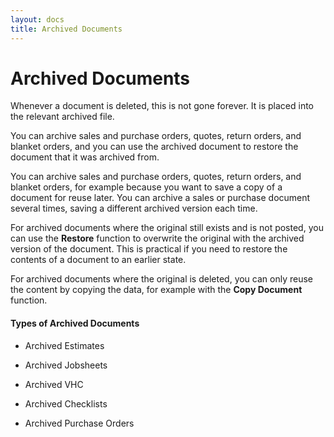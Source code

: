 ```yaml
---
layout: docs
title: Archived Documents 
---
```


#   Archived Documents 

Whenever a document is deleted, this is not gone forever. It is placed into the relevant archived file. 

You can archive sales and purchase orders, quotes, return orders, and blanket orders, and you can use the archived document to restore the document that it was archived from.

You can archive sales and purchase orders, quotes, return orders, and blanket orders, for example because you want to save a copy of a document for reuse later. You can archive a sales or purchase document several times, saving a different archived version each time.

For archived documents where the original still exists and is not posted, you can use the **Restore** function to overwrite the original with the archived version of the document. This is practical if you need to restore the contents of a document to an earlier state.

For archived documents where the original is deleted, you can only reuse the content by copying the data, for example with the **Copy Document** function.

####    Types of Archived Documents 

-   Archived Estimates 
*   Archived Jobsheets

*   Archived VHC

*   Archived Checklists 

*   Archived Purchase Orders 

